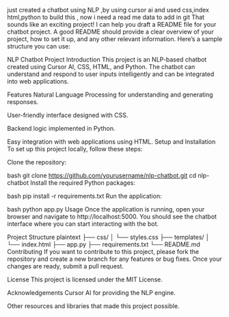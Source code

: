 just created a chatbot using NLP ,by using cursor ai and used css,index html,python to build this , now i need a read me data to add in git
That sounds like an exciting project! I can help you draft a README file for your chatbot project. A good README should provide a clear overview of your project, how to set it up, and any other relevant information. Here’s a sample structure you can use:

NLP Chatbot Project
Introduction
This project is an NLP-based chatbot created using Cursor AI, CSS, HTML, and Python. The chatbot can understand and respond to user inputs intelligently and can be integrated into web applications.

Features
Natural Language Processing for understanding and generating responses.

User-friendly interface designed with CSS.

Backend logic implemented in Python.

Easy integration with web applications using HTML.
Setup and Installation
To set up this project locally, follow these steps:

Clone the repository:

bash
git clone https://github.com/yourusername/nlp-chatbot.git
cd nlp-chatbot
Install the required Python packages:

bash
pip install -r requirements.txt
Run the application:

bash
python app.py
Usage
Once the application is running, open your browser and navigate to http://localhost:5000. You should see the chatbot interface where you can start interacting with the bot.

Project Structure
plaintext
├── css/
│   └── styles.css
├── templates/
│   └── index.html
├── app.py
├── requirements.txt
└── README.md
Contributing
If you want to contribute to this project, please fork the repository and create a new branch for any features or bug fixes. Once your changes are ready, submit a pull request.

License
This project is licensed under the MIT License.

Acknowledgements
Cursor AI for providing the NLP engine.

Other resources and libraries that made this project possible.
